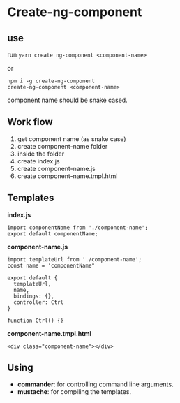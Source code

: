 # Create-ng-component

## use
run `yarn create ng-component <component-name>`

or
```
npm i -g create-ng-component
create-ng-component <component-name>

```

component name should be snake cased.

## Work flow
1. get component name (as snake case)
2. create component-name folder
3. inside the folder
4. create index.js
5. create component-name.js
6. create component-name.tmpl.html

## Templates
**index.js**
```
import componentName from './component-name';
export default componentName;

```

**component-name.js**
```
import templateUrl from './component-name';
const name = 'componentName"

export default {
  templateUrl,
  name,
  bindings: {},
  controller: Ctrl
}

function Ctrl() {}

```

**component-name.tmpl.html**
```
<div class="component-name"></div>
```

## Using
- **commander**: for controlling command line arguments.
- **mustache**: for compiling the templates.